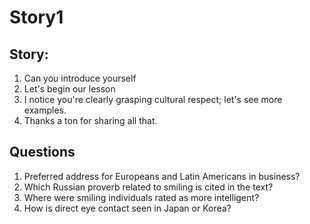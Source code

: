 # Story1

## Story:
1. Can you introduce yourself
2. Let's begin our lesson
3. I notice you're clearly grasping cultural respect; let's see more examples.
4. Thanks a ton for sharing all that. 


## Questions
1. Preferred address for Europeans and Latin Americans in business?
2. Which Russian proverb related to smiling is cited in the text?
3. Where were smiling individuals rated as more intelligent?
4. How is direct eye contact seen in Japan or Korea?